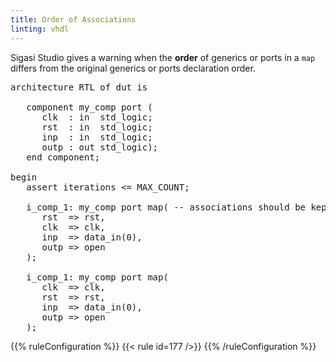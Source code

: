 ```yaml
---
title: Order of Associations
linting: vhdl
---
```


Sigasi Studio gives a warning when the **order** of generics or ports in a `map` differs from the original generics or ports declaration order.

<pre>architecture RTL of dut is

   component my_comp port (
      clk  : in  std_logic;
      rst  : in  std_logic;
      inp  : in  std_logic;
      outp : out std_logic);
   end component;

begin
   assert iterations <= MAX_COUNT;

   i_comp_1: my_comp port map( -- associations should be kept in the same order as the declaration
      <span class="warning">rst  => rst,</span>
      <span class="warning">clk  => clk,</span>
      inp  => data_in(0), 
      outp => open
   );

   i_comp_1: my_comp port map(
      <span class="goodcode">clk  => clk,</span> 
      <span class="goodcode">rst  => rst,</span>
      inp  => data_in(0), 
      outp => open
   );</pre>

{{% ruleConfiguration %}}
{{< rule id=177 />}}
{{% /ruleConfiguration %}}
